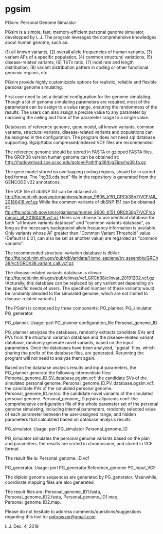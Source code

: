 # pgsim
PGsim: Personal Genome Simulator

PGsim is a simple, fast, memory-efficient personal genome simulator, developped by L.J. The program leverages the comprehensive knowledges about human genome, such as:

(1) all known variants, 
(2) overall allele frequencies of human variants,
(3) variant AFs of a specific population, 
(4) common structural variations, 
(5) disease-related variants, 
(6) Ti/Tv ratio, 
(7) indel rate and length distribution, 
(8) variant distribution pattern in coding or other functional genomic regions, etc.

PGsim provide highly customizable options for realistic, reliable and flexible personal genome simulating.

First user need to set a detailed configuration for the genome simulating. Though a lot of genome simulating parameters are required, most of the parameters can be assign to a value range, ensuring the randomness of the results. The users can also assign a precise value to any parameter by narrowing the ceiling and floor of the parameter range to a single value.

Databases of reference genome, gene model, all known variants, common variants, structural variants, disease-related variants and populations can be assigned in the configuration. The program does not need sql database supporting. Bgzip/tabix compressed/indexed VCF files are recommended. 

The reference genome should be stored in FASTA or gzipped FASTA files. The GRCh38 version human genome can be obtained at: http://hgdownload.soe.ucsc.edu/goldenPath/hg38/bigZips/hg38.fa.gz

The gene model stored no overlapping coding regions, should be in sorted bed format. The "hg38.cds.bed" file in the repository is generated from the GENCODE v32 annotations.

The VCF file of dbSNP 151 can be obtained at: ftp://ftp.ncbi.nih.gov/snp/organisms/human_9606_b151_GRCh38p7/VCF/All_20180418.vcf.gz
While the common variants of dbSNP 151 can be obtained at: ftp://ftp.ncbi.nih.gov/snp/organisms/human_9606_b151_GRCh38p7/VCF/common_all_20180418.vcf.gz
Users can choose to use identical database for both "all known variants database" and "common variants database", as long as the necessary background allele frequency information is available. Only variants whose AF greater than "Common Variant Threshold" value (Default is 0.01, can also be set as another value) are regarded as "common variants".

The recommended structural variation database is dbVar: ftp://ftp.ncbi.nlm.nih.gov/pub/dbVar/data/Homo_sapiens/by_assembly/GRCh38/vcf/GRCh38.variant_call.vcf.gz

The disease-related variants database is clinvar: ftp://ftp.ncbi.nlm.nih.gov/pub/clinvar/vcf_GRCh38/clinvar_20191202.vcf.gz
(Acturally, this database can be replaced by any variant set depending on the specific needs of users. The specified number of these variants would be randomly blended to the simulated genome, which are not limited to disease-related variants.)

The PGsim is composed by three components: PG_planner, PG_simulator, PG_generator. 

PG_planner. Usage: perl PG_planner configuration_file Personal_genome_ID

PG_planner analyzes the databases, randomly extracts candidate SVs and PVs from the structural variation database and the disease-related variant database, randomly generate novel variants, based on the input parameters. Once the databases have been analyzed, '.pgstat' files, which sharing the prefix of the database files, are generated. Rerunning the program will not need to analyze them again.

Based on the database analysis results and input parameters, the PG_planner generate the following intermediate files:
Personal_genome_ID.SV_database.pgsim.vcf: the candidate SVs of the simulated personal genome.
Personal_genome_ID.PV_database.pgsim.vcf: the candidate PVs of the simulated personal genome.
Personal_genome_ID.nv.loc: the candidate novel variants of the simulated personal genome.
Personal_genome_ID.pgsim.allparams.conf: the comprehensive configuration file of the whole parameter set of the personal genome simulating, including internal parameters, randomly selected value of each parameter between the user-assigned range, and hidden parameters that calculated based on database analysis results.

PG_simulator. Usage: perl PG_simulator Personal_genome_ID

PG_simulator simulates the personal genome variants based on the plan and parameters. the results are sorted in chromosome, and stored in VCF format.

The result file is: Personal_genome_ID.vcf

PG_generator. Usage: perl PG_generator Reference_genome PG_input_VCF

The diploid genome sequences are generated by PG_generator. Meanwhile, coordinate mapping files are also generated.

The result files are: Personal_genome_ID1.fasta, Personal_genome_ID2.fasta, Personal_genome_ID1.map, Personal_genome_ID2.map.

Please do not hesitate to address comments/questions/suggestions regarding this tool to: pgbrowser@gmail.com.

L.J.
Dec. 4, 2019
